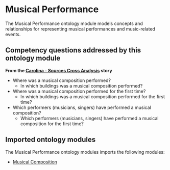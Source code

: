 # Musical Performance
The Musical Performance ontology module models concepts and relationships for representing musical performances and music-related events. 

## Competency questions addressed by this ontology module 

**From the [Carolina - Sources Cross Analysis](https://github.com/polifonia-project/stories/blob/main/Carolina:%20Music%20Historian/Carolina%20-%20Sources%20cross%20analysis.md) story**
- Where was a musical composition performed?
  -  In which buildings was a musical composition performed?
- Where was a musical composition performed for the first time?
  -  In which buildings was a musical composition performed for the first time?
- Which performers (musicians, singers) have performed a musical composition?
  - Which performers (musicians, singers) have performed a musical composition for the first time?

## Imported ontology modules
The Musical Performance ontology modules imports the following modules:
- [Musical Composition](https://github.com/polifonia-project/musical-composition/)
